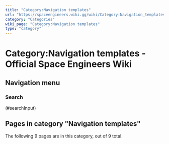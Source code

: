 ```yaml
---
title: "Category:Navigation templates"
url: "https://spaceengineers.wiki.gg/wiki/Category:Navigation_templates"
category: "Categories"
wiki_page: "Category:Navigation templates"
type: "category"
---
```


# Category:Navigation templates - Official Space Engineers Wiki

## Navigation menu

### Search

(#searchInput)

## Pages in category "Navigation templates"

The following 9 pages are in this category, out of 9 total.